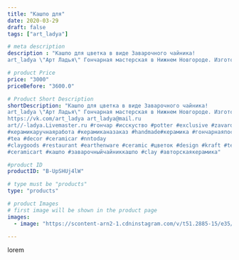 ```yaml
---
title: "Кашпо для"
date: 2020-03-29
draft: false
tags: ["art_ladya"]

# meta description
description : "Кашпо для цветка в виде Заварочного чайника! 
art_ladya \"Арт Ладья\" Гончарная мастерская в Нижнем Новгороде. Изготовление керамики и мастер//-классы по обучен"

# product Price
price: "3000"
priceBefore: "3600.0"

# Product Short Description
shortDescription: "Кашпо для цветка в виде Заварочного чайника! 
art_ladya \"Арт Ладья\" Гончарная мастерская в Нижнем Новгороде. Изготовление керамики и мастер//-классы по обучению. 
https://vk.com/art_ladya art_ladya@mail.ru
art//-ladya.Livemaster.ru #гончар #исскуство #potter #exclusive #zavarotnyuk
#керамикаручнаяработа #керамиканазаказ #handmade#керамика #гончарнаяпосуда #эксклюзивнаякерамика #painter
#tea #decor #ceramicar #nntoday
#claygoods #restaurant #earthenware #ceramic #цветок #design #kraft #teatradition
#ceramicart #кашпо #заварочныйчайниккашпо #clay #авторскаякерамика"

#product ID
productID: "B-UpSHUj4lW"

# type must be "products"
type: "products"

# product Images
# first image will be shown in the product page
images:
  - image: "https://scontent-arn2-1.cdninstagram.com/v/t51.2885-15/e35/91019544_219619915914609_4347118604327146841_n.jpg?se=7&tp=1&_nc_ht=scontent-arn2-1.cdninstagram.com&_nc_cat=109&_nc_ohc=H6wiGkDG21gAX-cIrLW&ccb=7-4&oh=f65f50e8b3447346a4540e49715c8e92&oe=6084AFFF&_nc_sid=86f79a&ig_cache_key=MjI3NTYyNTI3NjQ0NzYyMzUxMA%3D%3D.2-ccb7-4"

---
```

lorem

